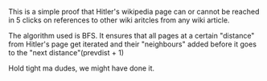 This is a simple proof that Hitler's wikipedia page can or cannot be reached in 5 clicks on references to other wiki aritcles from any wiki article.

The algorithm used is BFS. It ensures that all pages at a certain "distance" from Hitler's page get iterated and their "neighbours" added before it goes to the "next distance"(prevdist + 1)

Hold tight ma dudes, we might have done it.
